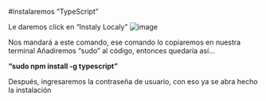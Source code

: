 #instalaremos “TypeScript”

Le daremos click en “Instaly Localy”
![image](https://user-images.githubusercontent.com/78773980/125731046-2dc93c6c-cfb5-497a-8292-48933d796ebf.png)


Nos mandará a este comando, ese comando lo copiaremos en nuestra terminal
Añadiremos “sudo” al código, entonces quedaría así…

**“sudo npm install -g typescript”**

Después, ingresaremos la contraseña de usuario, con eso ya se abra hecho la instalación
